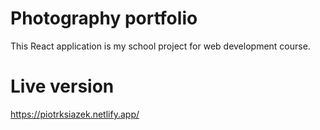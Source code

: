 # Photography portfolio
This React application is my school project for web development course.

# Live version
https://piotrksiazek.netlify.app/
